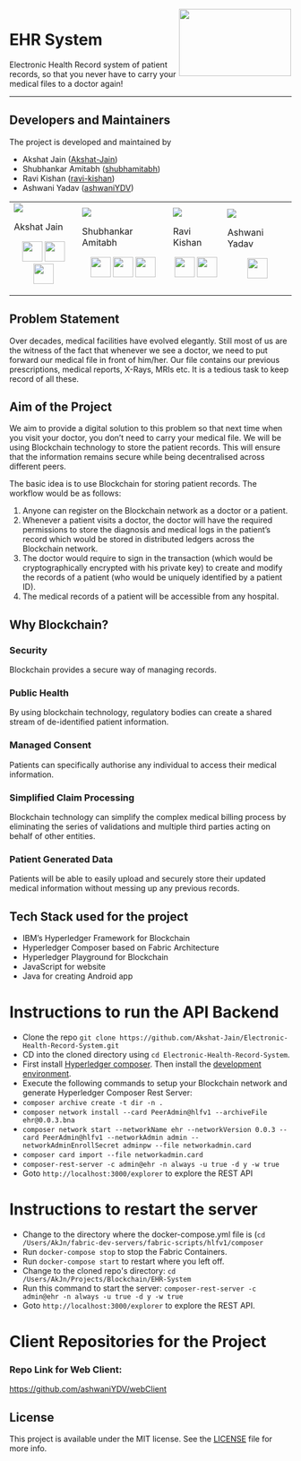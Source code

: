 <img src="https://www.devteam.space/wp-content/uploads/2018/02/health-730x410.png" align="right" hspace="1" vspace="1" height="120" width="200">

# EHR System

Electronic Health Record system of patient records, so that you never have to carry your medical files to a doctor again!

---

## Developers and Maintainers
The project is developed and maintained by
- Akshat Jain ([Akshat-Jain](https://github.com/Akshat-Jain))
- Shubhankar Amitabh ([shubhamitabh](https://github.com/shubhamitabh))
- Ravi Kishan ([ravi-kishan](https://github.com/ravi-kishan))
- Ashwani Yadav ([ashwaniYDV](https://github.com/ashwaniYDV))
<table>
<tr>
<td>
<img src="https://avatars2.githubusercontent.com/u/31135861?s=460&v=4"/>

Akshat Jain

<p align="center">
<a href = "https://github.com/Akshat-Jain"><img src = "http://www.iconninja.com/files/241/825/211/round-collaboration-social-github-code-circle-network-icon.svg" width="36" height = "36"/></a>
<a href = "https://twitter.com/AkJn99"><img src = "https://www.shareicon.net/download/2016/07/06/107115_media.svg" width="36" height="36"/></a>
<a href = "https://www.linkedin.com/in/AkJn99/"><img src = "http://www.iconninja.com/files/863/607/751/network-linkedin-social-connection-circular-circle-media-icon.svg" width="36" height="36"/></a>
</p>
</td>

<td>
<img src="https://avatars0.githubusercontent.com/u/33370549?s=460&v=4"/>

Shubhankar Amitabh

<p align="center">
<a href = "https://github.com/shubhamitabh"><img src = "http://www.iconninja.com/files/241/825/211/round-collaboration-social-github-code-circle-network-icon.svg" width="36" height = "36"/></a>
<a href = "https://twitter.com/noCamelCasePls"><img src = "https://www.shareicon.net/download/2016/07/06/107115_media.svg" width="36" height="36"/></a>
<a href = "https://www.linkedin.com/in/shubhankar-amitabh-a407a816a/"><img src = "http://www.iconninja.com/files/863/607/751/network-linkedin-social-connection-circular-circle-media-icon.svg" width="36" height="36"/></a>
</p>
</td>

<td>
<img src="https://avatars3.githubusercontent.com/u/31040431?s=460&v=4" />

Ravi Kishan

<p align="center">
<a href = "https://github.com/ravi-kishan"><img src = "http://www.iconninja.com/files/241/825/211/round-collaboration-social-github-code-circle-network-icon.svg" width="36" height = "36"/></a>
<a href = "https://www.linkedin.com/in/ravi-kishan-598820153/"><img src = "http://www.iconninja.com/files/863/607/751/network-linkedin-social-connection-circular-circle-media-icon.svg" width="36" height="36"/></a>
</p>
</td>

<td>
<img src="https://avatars3.githubusercontent.com/u/43786728?s=460&v=4" />

Ashwani Yadav

<p align="center">
<a href = "https://github.com/ashwaniYDV"><img src = "http://www.iconninja.com/files/241/825/211/round-collaboration-social-github-code-circle-network-icon.svg" width="36" height = "36"/></a>
</p>
</td>
</tr>
</table>

## Problem Statement
Over decades, medical facilities have evolved elegantly. Still most of us are the witness of the fact that whenever we see a doctor, we need to put forward our medical file in front of him/her. Our file contains our previous prescriptions, medical reports, X-Rays, MRIs etc. It is a tedious task to keep record of all these.

## Aim of the Project
We aim to provide a digital solution to this problem so that next time when you visit your doctor, you don’t need to carry your medical file. We will be using Blockchain technology to store the patient records. This will ensure that the information remains secure while being decentralised across different peers.

The basic idea is to use Blockchain for storing patient records. The workflow would be as follows:
1. Anyone can register on the Blockchain network as a doctor or a patient.
2. Whenever a patient visits a doctor, the doctor will have the required permissions to store the diagnosis and medical logs in the patient’s record which would be stored in distributed ledgers across the Blockchain network.
3. The doctor would require to sign in the transaction (which would be cryptographically encrypted with his private key) to create and modify the records of a patient (who would be uniquely identified by a patient ID).
4. The medical records of a patient will be accessible from any hospital.


## Why Blockchain?

### Security
Blockchain provides a secure way of managing records.
### Public Health
By using blockchain technology, regulatory bodies can create a shared stream of de-identified patient information.
### Managed Consent
Patients can specifically authorise any individual to access their medical information.
### Simplified Claim Processing
Blockchain technology can simplify the complex medical billing process by eliminating the series of validations and multiple third parties acting on behalf of other entities.
### Patient Generated Data
Patients will be able to easily upload and securely store their updated medical information without messing up any previous records.

## Tech Stack used for the project
* IBM’s Hyperledger Framework for Blockchain
* Hyperledger Composer based on Fabric Architecture
* Hyperledger Playground for Blockchain
* JavaScript for website
* Java for creating Android app

# Instructions to run the API Backend
- Clone the repo `git clone https://github.com/Akshat-Jain/Electronic-Health-Record-System.git`
- CD into the cloned directory using `cd Electronic-Health-Record-System`.
- First install [Hyperledger composer](https://hyperledger.github.io/composer/latest/installing/installing-prereqs.html). Then install the [development environment](https://hyperledger.github.io/composer/latest/installing/development-tools.html).
- Execute the following commands to setup your Blockchain network and generate Hyperledger Composer Rest Server:
- `composer archive create -t dir -n .`
- `composer network install --card PeerAdmin@hlfv1 --archiveFile ehr@0.0.3.bna`
- `composer network start --networkName ehr --networkVersion 0.0.3 --card PeerAdmin@hlfv1 --networkAdmin admin --networkAdminEnrollSecret adminpw --file networkadmin.card`
- `composer card import --file networkadmin.card` 
- `composer-rest-server -c admin@ehr -n always -u true -d y -w true`
- Goto `http://localhost:3000/explorer` to explore the REST API

# Instructions to restart the server
- Change to the directory where the docker-compose.yml file is (`cd /Users/AkJn/fabric-dev-servers/fabric-scripts/hlfv1/composer`
- Run `docker-compose stop` to stop the Fabric Containers.
- Run `docker-compose start` to restart where you left off.
- Change to the cloned repo's directory: `cd /Users/AkJn/Projects/Blockchain/EHR-System`
- Run this command to start the server: `composer-rest-server -c admin@ehr -n always -u true -d y -w true`
- Goto `http://localhost:3000/explorer` to explore the REST API.

# Client Repositories for the Project

### Repo Link for Web Client:
https://github.com/ashwaniYDV/webClient

## License

This project is available under the MIT license. See the [LICENSE](LICENSE) file for more info.
